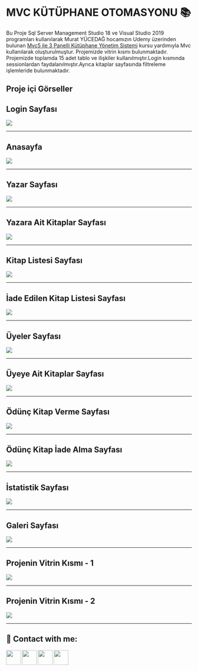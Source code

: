 
# MVC KÜTÜPHANE OTOMASYONU :books:

Bu Proje Sql Server Management Studio 18 ve Visual Studio 2019 programları kullanılarak 
Murat YÜCEDAĞ hocamızın Udemy üzerinden bulunan [Mvc5 ile 3 Panelli Kütüphane Yönetim Sistemi](https://www.udemy.com/course/mvc5-ile-3-panelli-kutuphane-yonetim-sistemi/ "Mvc5 ile 3 Panelli Kütüphane Yönetim Sistemi") kursu yardımıyla Mvc kullanılarak oluşturulmuştur. Projemizde vitrin kısmı bulunmaktadır. Projemizde toplamda 15 adet tablo ve ilişkiler kullanılmıştır.Login kısmında sessionlardan faydalanılmıştır.Ayrıca kitaplar sayfasında filtreleme işlemleride bulunmaktadır.


 ## Proje içi Görseller 

## Login Sayfası
![](https://i.hizliresim.com/5zb7a5k.jpg)


------------

## Anasayfa
![](https://i.hizliresim.com/2runv7t.jpg)

------------

## Yazar Sayfası
![](https://i.hizliresim.com/qiu43vr.jpg)

------------


## Yazara Ait Kitaplar Sayfası
![](https://i.hizliresim.com/ik61dhe.jpg)

------------
## Kitap Listesi Sayfası
![](https://i.hizliresim.com/bza3ony.jpg)

------------
## İade Edilen Kitap Listesi Sayfası
![](https://i.hizliresim.com/j5pyfgs.jpg)

------------
## Üyeler Sayfası
![](https://i.hizliresim.com/s9pyeqo.jpg)

------------
## Üyeye Ait Kitaplar Sayfası
![](https://i.hizliresim.com/d4r9912.jpg)

------------
## Ödünç Kitap Verme Sayfası
![](https://i.hizliresim.com/9vdyejr.jpg)

------------
## Ödünç Kitap İade Alma Sayfası
![](https://i.hizliresim.com/4zypt0v.jpg)

------------
## İstatistik Sayfası
![](https://i.hizliresim.com/p4rj5ju.jpg)

------------
## Galeri Sayfası
![](https://i.hizliresim.com/cfym2zu.jpg)

------------
## Projenin Vitrin Kısmı - 1
![](https://i.hizliresim.com/iioezwz.jpg)

------------
## Projenin Vitrin Kısmı - 2
![](https://i.hizliresim.com/eqh1lgc.jpg)

------------



## 🔗 Contact with me:

[<img  align="left" width="40" src="https://i.hizliresim.com/exri7bb.png"  />][instagram]
[<img  align="left" width="40" src="https://i.hizliresim.com/f1rgvb3.png"  />][twitter]
[<img align="left"  width="40" src="https://i.hizliresim.com/3hvivrs.png"  />][linkedin]
[<img  align="left" width="40" src="https://i.hizliresim.com/9nz06zq.png"  />][gmail]

[instagram]: https://www.instagram.com/ugurfurkan64/
[twitter]: https://twitter.com/Furkanugur64
[linkedin]: https://www.linkedin.com/in/furkan-ugur64/
[gmail]: mailto:furkanugur64@gmail.com



